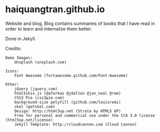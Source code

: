 # haiquangtran.github.io

Website and blog.
Blog contains summaries of books that I have read in order to learn and internalize them better. 

Done in Jekyll.

Credits:

	Demo Images:
		Unsplash (unsplash.com)

	Icons:
		Font Awesome (fortawesome.github.com/Font-Awesome)

	Other:
		jQuery (jquery.com)
		html5shiv.js (@afarkas @jdalton @jon_neal @rem)
		CSS3 Pie (css3pie.com)
		background-size polyfill (github.com/louisremi)
		skel (getskel.com)
		Design: http://html5up.net (Strata by HTML5 UP) 
		Free for personal and commercial use under the CCA 3.0 license (html5up.net/license)
		Jekyll Template: http://cloudcannon.com (Cloud Cannon)
